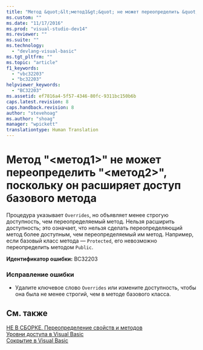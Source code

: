 ```yaml
---
title: "Метод &quot;&lt;метод1&gt;&quot; не может переопределить &quot;&lt;метод2&gt;&quot;, поскольку он расширяет доступ базового метода | Microsoft Docs"
ms.custom: ""
ms.date: "11/17/2016"
ms.prod: "visual-studio-dev14"
ms.reviewer: ""
ms.suite: ""
ms.technology: 
  - "devlang-visual-basic"
ms.tgt_pltfrm: ""
ms.topic: "article"
f1_keywords: 
  - "vbc32203"
  - "bc32203"
helpviewer_keywords: 
  - "BC32203"
ms.assetid: ef7816a4-5f57-4346-80fc-9311bc150b6b
caps.latest.revision: 8
caps.handback.revision: 8
author: "stevehoag"
ms.author: "shoag"
manager: "wpickett"
translationtype: Human Translation
---
```

# Метод &quot;&lt;метод1&gt;&quot; не может переопределить &quot;&lt;метод2&gt;&quot;, поскольку он расширяет доступ базового метода
Процедура указывает `Overrides`, но объявляет менее строгую доступность, чем переопределяемый метод. Нельзя расширить доступность; это означает, что нельзя сделать переопределяющий метод более доступным, чем переопределяемый им метод. Например, если базовый класс метода — `Protected`, его невозможно переопределить методом `Public`.  
  
 **Идентификатор ошибки:** BC32203  
  
### Исправление ошибки  
  
-   Удалите ключевое слово `Overrides` или измените доступность, чтобы она была не менее строгий, чем в методе базового класса.  
  
## См. также  
 [НЕ В СБОРКЕ. Переопределение свойств и методов](http://msdn.microsoft.com/ru-ru/2167e8f5-1225-4b13-9ebd-02591ba90213)   
 [Уровни доступа в Visual Basic](../../visual-basic/programming-guide/language-features/declared-elements/access-levels.md)   
 [Сокрытие в Visual Basic](../../visual-basic/programming-guide/language-features/declared-elements/shadowing.md)
